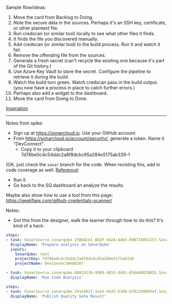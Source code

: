 Sample flow/ideas:

1. Move the card from Backlog to Doing.
1. Note the secure data in the sources. Perhaps it's an SSH key, certificate, or other plaintext file.
1. Run credscan (or similar tool) locally to see what other files it finds.
  1. It finds the file you discovered manually.
1. Add credscan (or similar tool) to the build process. Run it and watch it fail.
1. Remove the offending file from the sources.
1. Generate a fresh secret (can't recycle the existing one because it's part of the Git history.)
1. Use Azure Key Vault to store the secret. Configure the pipeline to retrieve it during the build.
1. Watch the build turn green. Watch credscan pass in the build output. (you now have a process in place to catch further errors.)
1. Perhaps also add a widget to the dashboard.
1. Move the card from Doing to Done.

[Inspriation](https://blogs.msdn.microsoft.com/visualstudio/2017/11/17/managing-secrets-securely-in-the-cloud/)

-----

Notes from spike:

- Sign up at https://sonarcloud.io. Use your GitHub account.
- From https://sonarcloud.io/account/security/, generate a token. Name it "DevConnect". 
  - Copy it to your clipboard 7d76be0c4c54ddc2a8f8dcbc65a284e5175ab339-1

(OK, just check the `sonar` branch for the code. When revisting this, add in code coverage as well. [Reference](https://medium.com/@stef.heyenrath/azurepipelines-with-sonarcloud-1091f9756dac))

- Run it.
- Go back to the SQ dashboard an analyze the results.

Maybe also show how to use a tool from this page: https://geekflare.com/github-credentials-scanner/

Notes:
- Got this from the designer, walk the learner through how to do this? It's kind of a hack.

```yml
steps:
- task: SonarSource.sonarqube.15B84CA1-B62F-4A2A-A403-89B77A063157.SonarQubePrepare@4
  displayName: 'Prepare analysis on SonarQube'
  inputs:
    SonarQube: test
    projectKey: 7d76be0c4c54ddc2a8f8dcbc65a284e5175ab338
    projectName: DevConnectWeb0207

- task: SonarSource.sonarqube.6D01813A-9589-4B15-8491-8164AEB38055.SonarQubeAnalyze@4
  displayName: 'Run Code Analysis'

steps:
- task: SonarSource.sonarqube.291ed61f-1ee4-45d3-b1b0-bf822d9095ef.SonarQubePublish@4
  displayName: 'Publish Quality Gate Result'
```